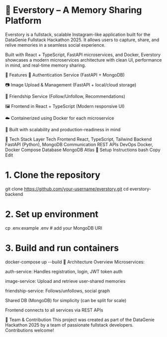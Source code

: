 <h1>📸 Everstory – A Memory Sharing Platform</h1>
Everstory is a fullstack, scalable Instagram-like application built for the DataGenie Fullstack Hackathon 2025. It allows users to capture, share, and relive memories in a seamless social experience.

Built with React + TypeScript, FastAPI microservices, and Docker, Everstory showcases a modern microservices architecture with clean UI, performance in mind, and real-time memory sharing.

🚀 Features
🔐 Authentication Service (FastAPI + MongoDB)

📷 Image Upload & Management (FastAPI + local/cloud storage)

👥 Friendship Service (Follow/Unfollow, Recommendations)

🖼️ Frontend in React + TypeScript (Modern responsive UI)

☁️ Containerized using Docker for each microservice

🧪 Built with scalability and production-readiness in mind

🧱 Tech Stack
Layer	Tech
Frontend	React, TypeScript, Tailwind
Backend	FastAPI (Python), MongoDB
Communication	REST APIs
DevOps	Docker, Docker Compose
Database	MongoDB Atlas
🔧 Setup Instructions
bash
Copy
Edit
# 1. Clone the repository
git clone https://github.com/your-username/everstory.git
cd everstory-backend

# 2. Set up environment
cp .env.example .env  # add your MongoDB URI

# 3. Build and run containers
docker-compose up --build
🧠 Architecture Overview
Microservices:

auth-service: Handles registration, login, JWT token auth

image-service: Upload and retrieve user-shared memories

friendship-service: Follows/unfollows, social graph

Shared DB (MongoDB) for simplicity (can be split for scale)

Frontend connects to all services via REST APIs

🤝 Team & Contribution
This project was created as part of the DataGenie Hackathon 2025 by a team of passionate fullstack developers. Contributions welcome!

